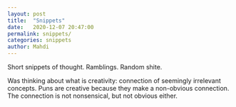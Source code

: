 ```yaml
---
layout: post
title:  "Snippets"
date:   2020-12-07 20:47:00
permalink: snippets/
categories: snippets
author: Mahdi
---
```


Short snippets of thought. Ramblings. Random shite.

Was thinking about what is creativity: connection of seemingly irrelevant concepts. Puns are creative because they make a non-obvious connection. The connection is not nonsensical, but not obvious either.
